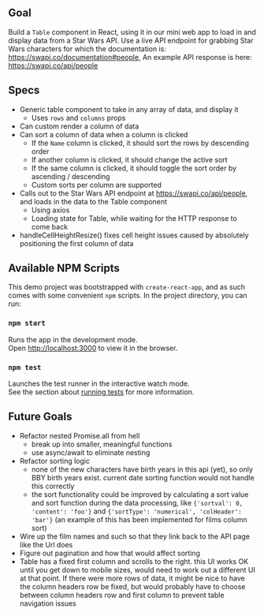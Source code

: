 ## Goal

Build a `Table` component in React, using it in our mini web app to load in and display data from a Star Wars API. Use a live API endpoint for grabbing Star Wars characters for which the documentation is: https://swapi.co/documentation#people, An example API response is here: https://swapi.co/api/people

## Specs

- Generic table component to take in any array of data, and display it
  - Uses `rows` and `columns` props
- Can custom render a column of data
- Can sort a column of data when a column is clicked
  - If the `Name` column is clicked, it should sort the rows by descending order
  - If another column is clicked, it should change the active sort
  - If the same column is clicked, it should toggle the sort order by ascending / descending
  - Custom sorts per column are supported
- Calls out to the Star Wars API endpoint at https://swapi.co/api/people, and loads in the data to the Table component
  - Using axios
  - Loading state for Table, while waiting for the HTTP response to come back
- handleCellHeightResize() fixes cell height issues caused by absolutely positioning the first column of data

## Available NPM Scripts

This demo project was bootstrapped with `create-react-app`, and as such comes with some convenient `npm` scripts. In the project directory, you can run:

### `npm start`

Runs the app in the development mode.<br>
Open [http://localhost:3000](http://localhost:3000) to view it in the browser.

### `npm test`

Launches the test runner in the interactive watch mode.<br>
See the section about [running tests](https://facebook.github.io/create-react-app/docs/running-tests) for more information.

## Future Goals

- Refactor nested Promise.all from hell
  - break up into smaller, meaningful functions
  - use async/await to eliminate nesting
- Refactor sorting logic
  - none of the new characters have birth years in this api (yet), so only BBY birth years exist. current date sorting function would not handle this correctly
  - the sort functionality could be improved by calculating a sort value and sort function during the data processing, like `{'sortval': 0, 'content': 'foo'}` and `{'sortType': 'numerical', 'colHeader': 'bar'}` (an example of this has been implemented for films column sort)
- Wire up the film names and such so that they link back to the API page like the Url does
- Figure out pagination and how that would affect sorting
- Table has a fixed first column and scrolls to the right. this UI works OK until you get down to mobile sizes, would need to work out a different UI at that point. If there were more rows of data, it might be nice to have the column headers row be fixed, but would probably have to choose between column headers row and first column to prevent table navigation issues
